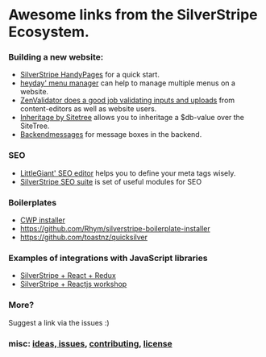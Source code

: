 # Awesome links from the SilverStripe Ecosystem.

### Building a new website:

* [SilverStripe HandyPages](https://github.com/friendsofsilverstripe/handypages "HandyPages is a set of useful modules and PHP classes") for a quick start.
* [heyday' menu manager](https://github.com/heyday/silverstripe-menumanager "Manage multiple SilverStripe menus on one website") can help to manage multiple menus on a website.
* [ZenValidator does a good job validating inputs and uploads](https://github.com/sheadawson/silverstripe-zenvalidator "ZenValidator is used for most validation") from content-editors as well as website users.
* [Inheritage by Sitetree](https://github.com/friendsofsilverstripe/inheritage-by-sitetree "Allows to inherit a value from parent pages in the SiteTree") allows you to inheritage a $db-value over the SiteTree.
* [Backendmessages](https://github.com/friendsofsilverstripe/backendmessages#usage "DRY generation of message boxes in the CMS.") for message boxes in the backend.

### SEO

* [LittleGiant' SEO editor](https://github.com/Little-Giant/silverstripe-seo-editor "SEO editor for SilverStripe") helps you to define your meta tags wisely.
* [SilverStripe SEO suite](https://github.com/friendsofsilverstripe/seo-suite "SEO modules for SilverStripe") is set of useful modules for SEO

### Boilerplates

* [CWP installer](https://gitlab.cwp.govt.nz/cwp/cwp-installer.git "git clone this url")
* https://github.com/Rhym/silverstripe-boilerplate-installer
* https://github.com/toastnz/quicksilver

### Examples of integrations with JavaScript libraries

* [SilverStripe + React + Redux](https://github.com/stevie-mayhew/silverstripe-redux-example "stevie-mayhew/silverstripe-redux-example")
* [SilverStripe + Reactjs workshop](https://github.com/flashbackzoo/silverstripe-reactjs-workshop "Flashbackzoo' ReactJS workshop")

### More?

Suggest a link via the issues :)

### misc: [ideas, issues](https://github.com/spekulatius/awesome-silverstripe/issues), [contributing](https://github.com/spekulatius/awesome-silverstripe/blob/master/CONTRIBUTING.md), [license](https://github.com/spekulatius/awesome-silverstripe/blob/master/license.md)
